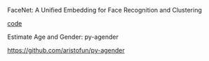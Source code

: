 FaceNet: A Unified Embedding for Face Recognition and Clustering

[code](https://github.com/davidsandberg/facenet)





Estimate Age and Gender: py-agender

https://github.com/aristofun/py-agender